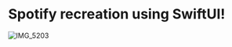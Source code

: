 # Spotify recreation using SwiftUI!

![IMG_5203](https://user-images.githubusercontent.com/11274282/103425391-56f39d00-4bb2-11eb-97da-41d53c85cde7.PNG)
